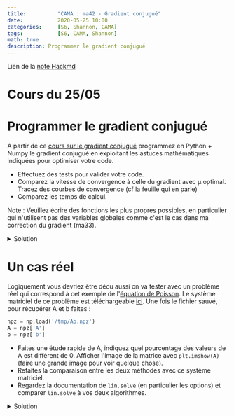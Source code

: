 ```yaml
---
title:          "CAMA : ma42 - Gradient conjugué"
date:           2020-05-25 10:00
categories:     [S6, Shannon, CAMA]
tags:           [S6, CAMA, Shannon]
math: true
description: Programmer le gradient conjugué
---
```

Lien de la [note Hackmd](https://hackmd.io/@lemasymasa/HkKafe6Jv)
# Cours du 25/05

# Programmer le gradient conjugué

A partir de ce [cours sur le gradient conjugué](http://perso.unifr.ch/ales.janka/numeroptim/07_conjgrad.pdf) programmez en Python + Numpy le gradient conjugué en exploitant les astuces mathématiques indiquées pour optimiser
votre code.

* Effectuez des tests pour valider votre code. 
* Comparez la vitesse de convergence à celle du gradient avec μ optimal. Tracez des courbes de convergence (cf la feuille qui en parle)
* Comparez les temps de calcul.


Note : Veuillez écrire des fonctions les plus propres possibles, en particulier qui n'utilisent pas des variables globales comme c'est le cas dans ma correction du gradient (ma33).

<details markdown="1">
<summary>Solution</summary>

~~~ python
import numpy as np
import scipy.linalg as lin
import matplotlib.pylab as plt

%matplotlib inline
%config InlineBackend.figure_format = 'retina'
~~~
~~~ python
def make_system(N):
    A = 1.0 * np.random.randint(-10, 10, size=(N,N))
    A[np.diag_indices(N)] = 0.1 + np.abs(A).sum(axis=0)    # diag dominante
    A = A + A.T                                            # symétrique
    A = A / np.abs(A).sum(axis=0).mean()
    b = 1.0 * np.random.randint(-10,10,size=(N))
    return A, b

A, b = make_system(2)
print(A, "\n\n", b)
~~~
~~~
[[ 0.65174129 -0.32338308]
 [-0.32338308  0.70149254]] 

 [ 6. -1.]
~~~
~~~ python
def gradient_conjugué(A, x0, b, error=1E-9, convergence=False):
    x = x0.copy()  # je ne veux pas modifier les paramètres qu'on me donne
    e2 = error**2
    r = A @ x - b  # le gradient mais aussi le résidu
    r2 = r @ r
    p = -r
    if convergence:
        conv = [np.sqrt(r2)]
    while r2 > e2:
        alpha = (r @ r) / np.dot(A @ p, p)
        x += alpha * p
        r += alpha * (A @ p)
        beta = (r @ r) / r2
        p = -r + beta * p
        r2 = r @ r
        if convergence:
            conv.append(np.sqrt(r2))
    return np.array(conv) if convergence else x
~~~
~~~ python
gradient_conjugué(A, np.array([0.,0.]), b, convergence=True)
~~~
~~~
array([6.08276253e+00, 2.51964707e+00, 2.22044605e-16])
~~~
~~~ python
def compute_error(N, method=gradient_conjugué):
    A, b = make_system(N)
    x = method(A, np.zeros(N), b)
    err = A @ x - b
    return np.sqrt(err @ err)

compute_error(10)
~~~
~~~
4.165926057296536e-15
~~~

## Comparons avec le gradient simple
~~~ python
def gradient(A, x0, b, e = 1E-9, convergence=False, max_iterations=1000):
    x = x0.copy()
    e2 = e**2
    k = 0
    gradJ = A @ x - b
    g2 = gradJ @ gradJ
    divergence_limite = 1E6 * g2
    if convergence:
        conv = [np.sqrt(g2)]
    while g2 > e2:
        µ = np.dot(gradJ, gradJ) / np.dot(A @ gradJ, gradJ)
        x -= µ * gradJ
        gradJ = A @ x - b
        g2 = gradJ @ gradJ
        if convergence:
            conv.append(np.sqrt(g2))

        # la suite n'est que des tests pour se protéger
        if g2 > divergence_limite:  # au cas où on diverge
            print("DIVERGE")
            break
        k += 1
        if k > max_iterations:  # c'est trop long, je crains la boucle infinie
            print('Trop long, boucle infinie ?')
            break
    return np.array(conv) if convergence else x
~~~
~~~ python
# vérifions que ca marche

compute_error(10, method=gradient)
~~~
~~~
6.767792116739432e-10
~~~

## Perfs
~~~ python
# comparons les performances

seed = 123
np.random.seed(seed)

%timeit compute_error(1000, method=gradient)
~~~
~~~
34 ms ± 4.23 ms per loop (mean ± std. dev. of 7 runs, 10 loops each)
~~~
~~~ python
seed = 123
np.random.seed(seed)

%timeit compute_error(1000, method=gradient_conjugué)
~~~
~~~
32.1 ms ± 847 µs per loop (mean ± std. dev. of 7 runs, 10 loops each)
~~~
Le gain n'est pas clair...

## Nombre d'iteration dans les 2 cas
~~~ python
N = 1000
A,b = make_system(N)
x0 = np.zeros(N)
~~~

### Pour le gradient simple
~~~ python
err = gradient(A, x0, b, convergence=True)
~~~
~~~ python
plt.plot(np.arange(err.shape[0]), err)
plt.title('Convergence du gradient')
plt.semilogy();
~~~
![](https://i.imgur.com/slve81U.png)

### Pour le gradient conjuge
~~~ python
err = gradient_conjugué(A, x0, b, convergence=True)
~~~
~~~ python
plt.plot(np.arange(err.shape[0]), err)
plt.title('Convergence du gradient conjugué')
plt.semilogy();
~~~
![](https://i.imgur.com/lIn7THw.png)
Argh, le gradient conjugué n'est pas la révolution prédite !
</details>

# Un cas réel

Logiquement vous devriez être décu aussi on va tester avec un problème réel qui correspond à cet exemple de l'[équation de Poisson](https://doc.freefem.org/tutorials/poisson.html). Le système matriciel de ce problème est téléchargeable [ici](https://www.lrde.epita.fr/~ricou/cama/data/Ab.npz). Une fois le fichier sauvé, pour récupérer A et b faites :

``` python
npz = np.load('/tmp/Ab.npz')
A = npz['A']
b = npz['b']
```

* Faites une étude rapide de A, indiquez quel pourcentage des valeurs de A est différent de 0. Afficher l'image de la matrice avec `plt.imshow(A)` (faire une grande image pour voir quelque chose).
* Refaites la comparaison entre les deux méthodes avec ce système matriciel.
* Regardez la documentation de `lin.solve` (en particulier les options) et comparer `lin.solve` à vos deux algorithmes.

<details markdown="1">
<summary>Solution</summary>

~~~ python
print(A.min(), A.max())
~~~
~~~
-1.5693731138089555 4.357203686821435
~~~

~~~ python
diff0 = (A != 0).sum() / (A.shape[0] * A.shape[1])
print(f"Pourcentage de valeurs != 0 : {100 * diff0:.3} %")
~~~
~~~
Pourcentage de valeurs != 0 : 0.339 %
~~~
~~~ python
plt.figure(figsize=(15,15))
plt.imshow(A)
~~~
![](https://i.imgur.com/sZDkpZj.png)

## Comparaison gradient simple et conjugué
~~~ python
%time err = gradient_conjugué(A, np.zeros(len(A)), b, convergence=True)
~~~
~~~
CPU times: user 1.75 s, sys: 155 ms, total: 1.91 s
Wall time: 521 ms
~~~
~~~ python
plt.plot(np.arange(err.shape[0]), err)
plt.title('Convergence du gradient conjugué')
plt.semilogy();
~~~
![](https://i.imgur.com/cZ0HyLY.png)
~~~ python
# le gradient simple

%time err = gradient(A, np.zeros(len(A)), b, convergence=True, max_iterations=10000)
~~~
~~~
CPU times: user 1min 11s, sys: 4.3 s, total: 1min 15s
Wall time: 19.4 s
~~~
~~~ python
plt.plot(np.arange(err.shape[0]), err)
plt.title('Convergence du gradient')
plt.semilogy();
~~~
![](https://i.imgur.com/Qr2sVIE.png)
On voit la supériorité du gradient conjugué tant en nombre d'itérations (175 contre 7800) qu'en temps de calcul (0,5 s contre 20 s).

## Comparaison avec `lin.solve`
~~~ python
?lin.solve
~~~
~~~ python
%time x = lin.solve(A, b, assume_a='pos')
~~~
~~~
CPU times: user 170 ms, sys: 85.1 ms, total: 255 ms
Wall time: 94.4 ms
~~~
~~~ python
r = A @ x - b
r @ r
~~~
~~~
2.0359257929180678e-25
~~~
On note aussi lin.solve est plus rapide et sa solution est nettement meilleure... lin.solve utilise une méthode directe ici. Cela est dû au fait que Scipy utilise la bibliothèque Lapack (qui est imbatable).

## Le gradient conjugué de Scipy (avec Lapack)
Le gradient conjugué à tout son sens pour les matrices creuses aussi il est dans la partie "sparse" de Scipy. On a vu que notre matrice à plus de 99 % de valeur nulles ce qui en fait bien une matrice creuse. Aussi je la charge dans le format COO qui ne stocke que les valeurs non nulles et:

~~~ python
import scipy.sparse as sparse
from scipy.sparse.linalg import cg

Ac = sparse.load_npz('/tmp/Acoo.npz')
%time x = cg(Ac, b)
~~~
~~~
CPU times: user 24.8 ms, sys: 15.1 ms, total: 39.9 ms
Wall time: 10.8 ms
~~~
On gagne un facteur 10 !
</details>